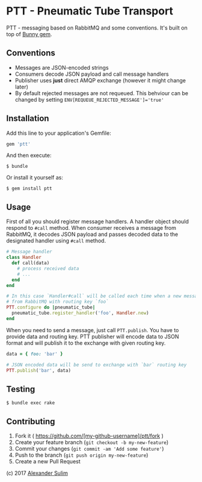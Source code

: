 # PTT - Pneumatic Tube Transport

PTT - messaging based on RabbitMQ and some conventions. It's built on top of [Bunny gem](http://rubygems.org/gems/bunny).

## Conventions

- Messages are JSON-encoded strings
- Consumers decode JSON payload and call message handlers
- Publisher uses **just** direct AMQP exchange (however it might change later)
- By default rejected messages are not requeued. This behviour can be changed by setting `ENV[REQUEUE_REJECTED_MESSAGE']='true'`

## Installation

Add this line to your application's Gemfile:

```ruby
gem 'ptt'
```

And then execute:

    $ bundle

Or install it yourself as:

    $ gem install ptt

## Usage

First of all you should register message handlers. A handler object should
respond to `#call` method. When consumer receives a message from RabbitMQ, it
decodes JSON payload and passes decoded data to the designated handler using
`#call` method.

```ruby
# Message handler
class Handler
  def call(data)
    # process received data
    # ...
  end
end

# In this case `Handler#call` will be called each time when a new message comes
# from RabbitMQ with routing key `foo`
PTT.configure do |pneumatic_tube|
  pneumatic_tube.register_handler('foo', Handler.new)
end
```

When you need to send a message, just call `PTT.publish`. You have to provide
data and routing key. PTT publisher will encode data to JSON format and will
publish it to the exchange with given routing key.

```ruby
data = { foo: 'bar' }

# JSON encoded data will be send to exchange with `bar` routing key
PTT.publish('bar', data)
```

## Testing

    $ bundle exec rake

## Contributing

1. Fork it ( https://github.com/[my-github-username]/ptt/fork )
2. Create your feature branch (`git checkout -b my-new-feature`)
3. Commit your changes (`git commit -am 'Add some feature'`)
4. Push to the branch (`git push origin my-new-feature`)
5. Create a new Pull Request

(c) 2017 [Alexander Sulim](http://sul.im)
